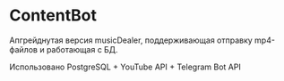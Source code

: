 # ContentBot

Апгрейднутая версия musicDealer, поддерживающая отправку mp4-файлов и работающая с БД.

Использовано PostgreSQL + YouTube API + Telegram Bot API
